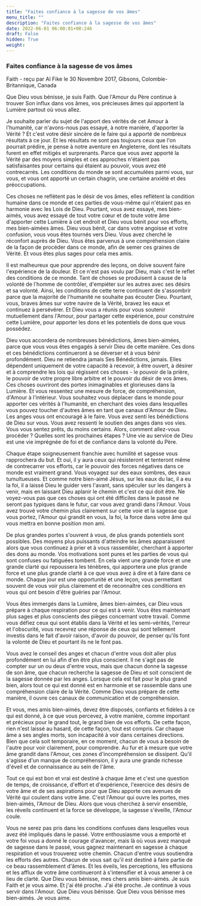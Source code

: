 ```yaml
---
title: "Faites confiance à la sagesse de vos âmes"
menu_title: ""
description: "Faites confiance à la sagesse de vos âmes"
date: 2022-06-01 06:00:01+00:246
draft: False
hidden: True
weight:
---
```

### Faites confiance à la sagesse de vos âmes

Faith - reçu par Al Fike le 30 Novembre 2017, Gibsons, Colombie-Britannique, Canada

Que Dieu vous bénisse, je suis Faith. Que l'Amour du Père continue à trouver Son influx dans vos âmes, vos précieuses âmes qui apportent la Lumière partout où vous allez.

Je souhaite parler du sujet de l'apport des vérités de cet Amour à l'humanité, car n'avons-nous pas essayé, à notre manière, d'apporter la Vérité ? Et c'est votre désir sincère de le faire qui a apporté de nombreux résultats à ce jour. Et les résultats ne sont pas toujours ceux que l'on pourrait prédire, je pense à notre aventure en Angleterre, dont les résultats furent en effet mitigés et surprenants. Parce que vous avez apporté la Vérité par des moyens simples et ces approches n'étaient pas satisfaisantes pour certains qui étaient au pouvoir, vous avez été contrecarrés. Les conditions du monde se sont accumulées parmi vous, sur vous, et vous ont apporté un certain chagrin, une certaine anxiété et des préoccupations. 

Ces choses ne reflètent pas le désir de vos âmes, elles reflètent la condition humaine dans ce monde et ces parties de vous-même qui n'étaient pas en harmonie avec les Lois de Dieu. Pourtant, vous avez essayé, mes bien-aimés, vous avez essayé de tout votre cœur et de toute votre âme d'apporter cette Lumière à cet endroit et Dieu vous bénit pour vos efforts, mes bien-aimées âmes. Dieu vous bénit, car dans votre angoisse et votre confusion, vous vous êtes tournés vers Dieu. Vous avez cherché le réconfort auprès de Dieu. Vous êtes parvenus à une compréhension claire de la façon de procéder dans ce monde, afin de semer ces graines de Vérité. Et vous êtes plus sages pour cela mes amis.

Il est malheureux que pour apprendre des leçons, on doive souvent faire l'expérience de la douleur. Et ce n'est pas voulu par Dieu, mais c'est le reflet des conditions de ce monde. Tant de choses se produisent à cause de la volonté de l'homme de contrôler, d'empiéter sur les autres avec ses désirs et sa volonté. Ainsi, les conditions de cette terre continuent de s'assombrir parce que la majorité de l'humanité ne souhaite pas écouter Dieu. Pourtant, vous, braves âmes sur votre navire de la Vérité, bravez les eaux et continuez à persévérer. Et Dieu vous a réunis pour vous soutenir mutuellement dans l'Amour, pour partager cette expérience, pour construire cette Lumière, pour apporter les dons et les potentiels de dons que vous possédez.

Dieu vous accordera de nombreuses bénédictions, âmes bien-aimées, parce que vous vous êtes engagés à servir Dieu de cette manière. Ces dons et ces bénédictions continueront à se déverser et à vous bénir profondément. Dieu ne retiendra jamais Ses Bénédictions, jamais. Elles dépendent uniquement de votre capacité à recevoir, à être ouvert, à désirer et à comprendre les lois qui régissent ces choses - le pouvoir de la prière, le pouvoir de votre propre libre arbitre et le pouvoir du désir de vos âmes. Ces choses ouvriront des portes inimaginables et glorieuses dans la Lumière. Et vous ressentez une mesure de force, de compréhension, d'Amour à l'intérieur. Vous souhaitez vous déplacer dans le monde pour apporter ces vérités à l'humanité, en cherchant des voies dans lesquelles vous pouvez toucher d'autres âmes en tant que canaux d'Amour de Dieu. Les anges vous ont encouragé à le faire. Vous avez senti les bénédictions de Dieu sur vous. Vous avez ressenti le soutien des anges dans vos vies. Vous vous sentez prêts, du moins certains. Alors, comment allez-vous procéder ? Quelles sont les prochaines étapes ? Une vie au service de Dieu est une vie imprégnée de foi et de confiance dans la volonté du Père.

Chaque étape soigneusement franchie avec humilité et sagesse vous rapprochera du but. Et oui, il y aura ceux qui résisteront et tenteront même de contrecarrer vos efforts, car le pouvoir des forces négatives dans ce monde est vraiment grand. Vous voyagez sur des eaux sombres, des eaux tumultueuses. Et comme notre bien-aimé Jésus, sur les eaux du lac, il a eu la foi, il a laissé Dieu le guider vers l'avant, sans spéculer sur les dangers à venir, mais en laissant Dieu aplanir le chemin et c'est ce qui doit être. Ne voyez-vous pas que ces choses qui ont été difficiles dans le passé ne seront pas typiques dans le futur, car vous avez grandi dans l'Amour. Vous avez trouvé votre chemin plus clairement sur cette voie et la sagesse que vous portez, l'Amour qui grandit en vous, la foi, la force dans votre âme qui vous mettra en bonne position mon ami.

De plus grandes portes s'ouvrent à vous, de plus grands potentiels sont possibles. Des moyens plus puissants d'atteindre les âmes apparaissent alors que vous continuez à prier et à vous rassembler, cherchant à apporter des dons au monde. Vos motivations sont pures et les parties de vous qui sont confuses ou fatiguées tombent. En cela vient une grande force et une grande clarté qui repoussera les ténèbres, qui apportera une plus grande force et une plus grande clarté à ce que vous avez à dire et à faire dans ce monde. Chaque jour est une opportunité et une leçon, vous permettant souvent de vous voir plus clairement et de reconnaître ces conditions en vous qui ont besoin d'être guéries par l'Amour. 

Vous êtes immergés dans la Lumière, âmes bien-aimées, car Dieu vous prépare à chaque respiration pour ce qui est à venir. Vous êtes maintenant plus sages et plus conscients des pièges concernant votre travail. Comme vous défiez ceux qui sont établis dans la Vérité et les semi-vérités, l'erreur et l'obscurité, vous recevrez une réponse de ceux qui sont tellement investis dans le fait d'avoir raison, d'avoir du pouvoir, de penser qu'ils font la volonté de Dieu et pourtant ils ne le font pas.

Vous avez le conseil des anges et chacun d'entre vous doit aller plus profondément en lui afin d'en être plus conscient. Il ne s'agit pas de compter sur un ou deux d'entre vous, mais que chacun donne la sagesse de son âme, que chacun recherche la sagesse de Dieu et soit conscient de la sagesse donnée par les anges. Lorsque cela est fait pour le plus grand bien, alors tout ce qui est donné est en harmonie et se rassemble dans une compréhension claire de la Vérité. Comme Dieu vous prépare de cette manière, il ouvre ces canaux de communication et de compréhension. 

Et vous, mes amis bien-aimés, devez être disposés, confiants et fidèles à ce qui est donné, à ce que vous percevez, à votre manière, comme important et précieux pour le grand tout, le grand bien de vos efforts. De cette façon, rien n'est laissé au hasard, de cette façon, tout est compris. Car chaque âme a ses angles morts, son incapacité à voir dans certaines directions. Bien que cela soit temporaire, en ce moment, chacun de vous a besoin de l'autre pour voir clairement, pour comprendre. Au fur et à mesure que votre âme grandit dans l'Amour, ces zones d'incompréhension se dissipent. Qu'il s'agisse d'un manque de compréhension, il y aura une grande richesse d'éveil et de connaissance au sein de l'âme.

Tout ce qui est bon et vrai est destiné à chaque âme et c'est une question de temps, de croissance, d'effort et d'expérience, l'exercice des désirs de votre âme et de ses aspirations pour que Dieu apporte ces avenues de Vérité qui coulent dans votre âme. C'est l'Amour qui ouvre les portes, mes bien-aimés, l'Amour de Dieu. Alors que vous cherchez à servir ensemble, les réveils continuent et la force se développe, la sagesse s'éveille, l'Amour coule.

Vous ne serez pas pris dans les conditions confuses dans lesquelles vous avez été impliqués dans le passé. Votre enthousiasme vous a emporté et votre foi vous a donné le courage d'avancer, mais là où vous avez manqué de sagesse dans le passé, vous gagnez maintenant en sagesse à chaque respiration et vous trouverez votre chemin. Chacun d'entre vous soutiendra les efforts des autres. Chacun de vous sait qu'il est destiné à faire partie de ce beau rassemblement d'âmes. Et les éveils, les perceptions, les effusions et les afflux de votre âme continueront à s'intensifier et à vous amener à ce lieu de clarté. Que Dieu vous bénisse, mes chers amis bien-aimés. Je suis Faith et je vous aime. Et j'ai été proche. J'ai été proche. Je continue à vous servir dans l'Amour. Que Dieu vous bénisse. Que Dieu vous bénisse mes bien-aimés. Je vous aime.

